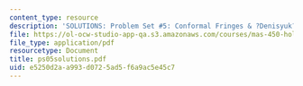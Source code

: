 ```yaml
---
content_type: resource
description: 'SOLUTIONS: Problem Set #5: Conformal Fringes & ?Denisyuk? Holograms'
file: https://ol-ocw-studio-app-qa.s3.amazonaws.com/courses/mas-450-holographic-imaging-spring-2003/e5250d2aa993d0725ad5f6a9ac5e45c7_ps05solutions.pdf
file_type: application/pdf
resourcetype: Document
title: ps05solutions.pdf
uid: e5250d2a-a993-d072-5ad5-f6a9ac5e45c7
---
```

